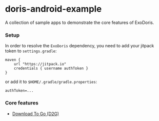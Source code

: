 # doris-android-example
A collection of sample apps to demonstrate the core features of ExoDoris.

### Setup
In order to resolve the `ExoDoris` dependency, you need to add your jitpack token to `settings.gradle`:
```
maven {
    url "https://jitpack.io"
    credentials { username authToken }
}
```
or add it to `$HOME/.gradle/gradle.properties`:
```
authToken=...
```

### Core features
* [Download To Go (D2G)](d2g/)

